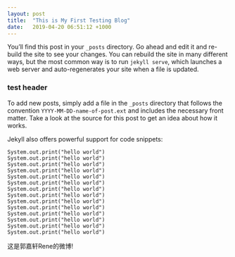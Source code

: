 ```yaml
---
layout: post
title:  "This is My First Testing Blog"
date:   2019-04-20 06:51:12 +1000
---
```

You’ll find this post in your `_posts` directory. Go ahead and edit it and re-build the site to see your changes. You can rebuild the site in many different ways, but the most common way is to run `jekyll serve`, which launches a web server and auto-regenerates your site when a file is updated.

### test header ###

To add new posts, simply add a file in the `_posts` directory that follows the convention `YYYY-MM-DD-name-of-post.ext` and includes the necessary front matter. Take a look at the source for this post to get an idea about how it works.

Jekyll also offers powerful support for code snippets:

```
System.out.print("hello world")
System.out.print("hello world")
System.out.print("hello world")
System.out.print("hello world")
System.out.print("hello world")
System.out.print("hello world")
System.out.print("hello world")
System.out.print("hello world")
System.out.print("hello world")
System.out.print("hello world")
System.out.print("hello world")
System.out.print("hello world")
System.out.print("hello world")
System.out.print("hello world")
```
这是郭嘉轩Rene的微博!

[jekyll-docs]: https://jekyllrb.com/docs/home
[jekyll-gh]:   https://github.com/jekyll/jekyll
[jekyll-talk]: https://talk.jekyllrb.com/
